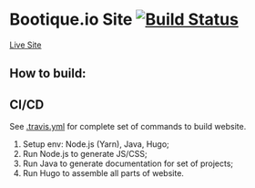 # Bootique.io Site [![Build Status](https://travis-ci.org/bootique/bootique-io.svg)](https://travis-ci.org/bootique/bootique-io)

[Live Site](https://bootique.io/)

## How to build:

## CI/CD

See [.travis.yml](./.travis.yml) for complete set of commands to build website.

1. Setup env: Node.js (Yarn), Java, Hugo;
1. Run Node.js to generate JS/CSS;
1. Run Java to generate documentation for set of projects;
1. Run Hugo to assemble all parts of website.

